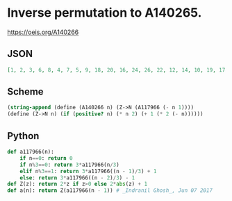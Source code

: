 # Inverse permutation to A140265\.
https://oeis.org/A140266
## JSON
```JSON
[1, 2, 3, 6, 8, 4, 7, 5, 9, 18, 20, 16, 24, 26, 22, 12, 14, 10, 19, 17, 21, 13, 11, 15, 25, 23, 27, 54, 56, 52, 60, 62, 58, 48, 50, 46, 72, 74, 70, 78, 80, 76, 66, 68, 64, 36, 38, 34, 42, 44, 40, 30, 32, 28, 55, 53, 57, 49, 47, 51, 61, 59, 63, 37, 35, 39, 31, 29, 33, 43, 41, 45]
```
## Scheme
```Scheme
(string-append (define (A140266 n) (Z->N (A117966 (- n 1))))
(define (Z->N n) (if (positive? n) (* n 2) (+ 1 (* 2 (- n))))))
```
## Python
```Python
def a117966(n):
    if n==0: return 0
    if n%3==0: return 3*a117966(n/3)
    elif n%3==1: return 3*a117966((n - 1)/3) + 1
    else: return 3*a117966((n - 2)/3) - 1
def Z(z): return 2*z if z>0 else 2*abs(z) + 1
def a(n): return Z(a117966(n - 1)) # _Indranil Ghosh_, Jun 07 2017
```
